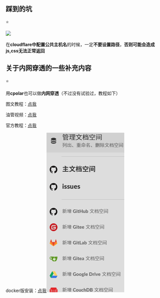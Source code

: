 
## 踩到的坑

⭐

![](http://www.kdocs.cn/api/v3/office/copy/eFJCbDJ2T013anliL3NET2JQTms3cVh6VmNsSHpicFkzNVRzTGNwUDIvQkJFdEF5RTJPNkE2MmpMMWozQTVBVFQ3eWhZeFJVWFNJeitUdkwrY2M2cXVPZjJJQWFCTGlXcThuYlRsTS9YQlFPTE5PUzlQZm1OTnNocTdLd3FjSkRJdE1oTkIxTHJYNzRRVFlJZFgrVDhGeW80YlhnN2FqbkQ5R2JGU25kY2ZycjBmUjA0Tld4NW5WZ0ZLdHpybnVybUVWanhITTV1b1lIa00xME5rcmkzUDl4REZadjZyMGN6U2JXWlB6Q2l6TjVwTXpLa2tjRTRRVFFObllEVi92M2EzYWc4aDd6YlJnPQ==/attach/object/37FR4WA7AAQBG?)

在**cloudflare中配置公共主机名**的时候，一定**不要设置路径**，**否则可能会造成js,css无法正常返回**

## 关于内网穿透的一些补充内容

⭐

用**cpolar**也可以做**内网穿透**（不过没有试验过，教程如下）

图文教程：[点我](https://developer.aliyun.com/article/1487189?spm=5176.26934562.main.1.763bb724frQ2gg)

油管视频：[点我](https://www.youtube.com/watch?v=nMsyAUfPshE&t=246s)

官方教程：[点我](https://www.cpolar.com/blog/cpolar-quick-start-tutorial-ubuntu-series)

docker版安装：[点我](https://www.cpolar.com/blog/docker-container-installation-cpolar)![输入图片说明](/imgs/2025-04-21/yrH8eqaywZgP6vka.png)
<!--stackedit_data:
eyJoaXN0b3J5IjpbNzg4MDgxNzc2XX0=
-->
